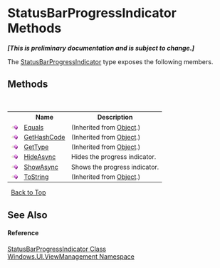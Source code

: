 # StatusBarProgressIndicator Methods
 _**\[This is preliminary documentation and is subject to change.\]**_

The <a href="T_Windows_UI_ViewManagement_StatusBarProgressIndicator">StatusBarProgressIndicator</a> type exposes the following members.


## Methods
&nbsp;<table><tr><th></th><th>Name</th><th>Description</th></tr><tr><td>![Public method](media/pubmethod.gif "Public method")</td><td><a href="http://msdn2.microsoft.com/en-us/library/bsc2ak47" target="_blank">Equals</a></td><td> (Inherited from <a href="http://msdn2.microsoft.com/en-us/library/e5kfa45b" target="_blank">Object</a>.)</td></tr><tr><td>![Public method](media/pubmethod.gif "Public method")</td><td><a href="http://msdn2.microsoft.com/en-us/library/zdee4b3y" target="_blank">GetHashCode</a></td><td> (Inherited from <a href="http://msdn2.microsoft.com/en-us/library/e5kfa45b" target="_blank">Object</a>.)</td></tr><tr><td>![Public method](media/pubmethod.gif "Public method")</td><td><a href="http://msdn2.microsoft.com/en-us/library/dfwy45w9" target="_blank">GetType</a></td><td> (Inherited from <a href="http://msdn2.microsoft.com/en-us/library/e5kfa45b" target="_blank">Object</a>.)</td></tr><tr><td>![Public method](media/pubmethod.gif "Public method")</td><td><a href="M_Windows_UI_ViewManagement_StatusBarProgressIndicator_HideAsync">HideAsync</a></td><td>
Hides the progress indicator.</td></tr><tr><td>![Public method](media/pubmethod.gif "Public method")</td><td><a href="M_Windows_UI_ViewManagement_StatusBarProgressIndicator_ShowAsync">ShowAsync</a></td><td>
Shows the progress indicator.</td></tr><tr><td>![Public method](media/pubmethod.gif "Public method")</td><td><a href="http://msdn2.microsoft.com/en-us/library/7bxwbwt2" target="_blank">ToString</a></td><td> (Inherited from <a href="http://msdn2.microsoft.com/en-us/library/e5kfa45b" target="_blank">Object</a>.)</td></tr></table>&nbsp;
<a href="#statusbarprogressindicator-methods">Back to Top</a>

## See Also


#### Reference
<a href="T_Windows_UI_ViewManagement_StatusBarProgressIndicator">StatusBarProgressIndicator Class</a><br /><a href="N_Windows_UI_ViewManagement">Windows.UI.ViewManagement Namespace</a><br />